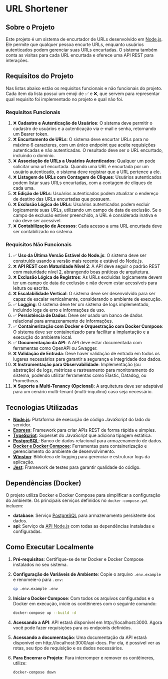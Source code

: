 # URL Shortener

## Sobre o Projeto

Este projeto é um sistema de encurtador de URLs desenvolvido em [Node.js](https://nodejs.org/en). Ele permite que qualquer pessoa encurte URLs, enquanto usuários autenticados podem gerenciar suas URLs encurtadas. O sistema também conta as visitas para cada URL encurtada e oferece uma API REST para interações.

## Requisitos do Projeto

Nas listas abaixo estão os requisitos funcionais e não funcionais do projeto. Cada item da lista possui um emoji de :white_check_mark: e :x:, que servem para representar qual requisito foi implementado no projeto e qual não foi.

### Requisitos Funcionais

1. :x: **Cadastro e Autenticação de Usuários**: O sistema deve permitir o cadastro de usuários e a autenticação via e-mail e senha, retornando um Bearer token.
2. :x: **Encurtamento de URLs**: O sistema deve encurtar URLs para no máximo 6 caracteres, com um único endpoint que aceite requisições autenticadas e não autenticadas. O resultado deve ser o URL encurtado, incluindo o domínio.
3. :x: **Associação de URLs a Usuários Autenticados**: Qualquer um pode solicitar uma url encurtada. Quando uma URL é encurtada por um usuário autenticado, o sistema deve registrar que a URL pertence a ele.
4. :x: **Listagem de URLs com Contagem de Cliques**: Usuários autenticados podem listar suas URLs encurtadas, com a contagem de cliques de cada uma.
5. :x: **Edição de URLs**: Usuários autenticados podem atualizar o endereço de destino das URLs encurtadas que possuem.
6. :x: **Exclusão Lógica de URLs**: Usuários autenticados podem excluir logicamente suas URLs, utilizando um campo de data de exclusão. Se o campo de exclusão estiver preenchido, a URL é considerada inativa e não deve ser acessível.
7. :x: **Contabilização de Acessos**: Cada acesso a uma URL encurtada deve ser contabilizado no sistema.

### Requisitos Não Funcionais

1. :white_check_mark: **Uso da Última Versão Estável do Node.js**: O sistema deve ser construído usando a versão mais recente e estável do Node.js.
2. :x: **API REST com Maturidade Nível 2**: A API deve seguir o padrão REST com maturidade nível 2, abrangendo boas práticas de arquitetura.
3. :x: **Exclusão Lógica de Registros**: As URLs excluídas logicamente devem ter um campo de data de exclusão e não devem estar acessíveis para leitura ou escrita.
4. :x: **Escalabilidade Vertical**: O sistema deve ser desenvolvido para ser capaz de escalar verticalmente, considerando o ambiente de execução.
5. :white_check_mark: **Logging**: O sistema deve ter um sistema de logs implementado, incluindo logs de erro e informações de uso.
6. :white_check_mark: **Persistência de Dados**: Deve ser usado um banco de dados relacional para armazenamento de informações.
7. :white_check_mark: **Containerização com Docker e Orquestração com Docker Compose**: O sistema deve ser containerizado para facilitar a implantação e a execução do ambiente local.
8. :white_check_mark: **Documentação da API**: A API deve estar documentada com ferramentas como OpenAPI ou Swagger.
9. :x: **Validação de Entrada**: Deve haver validação de entrada em todos os lugares necessários para garantir a segurança e integridade dos dados.
10. :x: **Instrumentação para Observabilidade**: Implementação (ou abstração) de logs, métricas e rastreamento para monitoramento do sistema, podendo utilizar ferramentas como Elastic, Datadog, ou Prometheus.
11. :x: **Suporte a Multi-Tenancy (Opcional)**: A arquitetura deve ser adaptável para um cenário multi-tenant (multi-inquilino) caso seja necessário.

## Tecnologias Utilizadas

- **[Node.js](https://nodejs.org/en)**: Plataforma de execução de código JavaScript do lado do servidor.
- **[Express](https://expressjs.com/)**: Framework para criar APIs REST de forma rápida e simples.
- **[TypeScript](https://www.typescriptlang.org/)**: Superset do JavaScript que adiciona tipagem estática.
- **[PostgreSQL](https://www.postgresql.org/)**: Banco de dados relacional para armazenamento de dados.
- **[Docker e Docker Compose](https://www.docker.com/)**: Ferramentas para containerização e gerenciamento do ambiente de desenvolvimento.
- **[Winston](https://www.npmjs.com/package/winston)**: Biblioteca de logging para gerenciar e estruturar logs da aplicação.
- **[Jest](https://www.npmjs.com/package/jest)**: Framework de testes para garantir qualidade do código.

## Dependências (Docker)

O projeto utiliza Docker e Docker Compose para simplificar a configuração do ambiente. Os principais serviços definidos no `docker-compose.yml` incluem:

- **database**: Serviço [PostgreSQL](https://www.postgresql.org/) para armazenamento persistente dos dados.
- **api**: Serviço da [API Node.js](https://nodejs.org/en) com todas as dependências instaladas e configuradas.

## Como Executar Localmente

1. **Pré-requisitos**: Certifique-se de ter Docker e Docker Compose instalados no seu sistema.

2. **Configuração de Variáveis de Ambiente**: Copie o arquivo `.env.example` e renomeie-o para `.env`:

   ```bash
   cp .env.example .env

   ```

3. **Iniciar o Docker Compose**: Com todos os arquivos configurados e o Docker em execução, inicie os contêineres com o seguinte comando:

   ```bash
   docker-compose up --build -d

   ```

4. **Acessando a API**: API estará disponível em http://localhost:3000. Agora você pode fazer requisições para os endpoints definidos.

5. **Acessando a documentação**: Uma documentação da API estará disponível em http://localhost:3000/api-docs. Por ela, é possível ver as rotas, seu tipo de requisição e os dados necessários.

6. **Para Encerrar o Projeto**: Para interromper e remover os contêineres, utilize:

   ```bash
   docker-compose down

   ```
